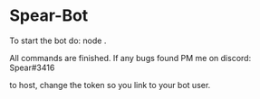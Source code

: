 ﻿# Spear-Bot
 
 To start the bot do:
    node . 
    
All commands are finished. If any bugs found PM me on discord:
Spear#3416

to host, change the token so you link to your bot user.

